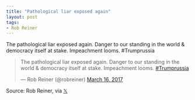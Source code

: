 ```yaml
---
title: "Pathological liar exposed again"
layout: post
tags:
- Rob Reiner
---
```


The pathological liar exposed again. Danger to our standing in the world &amp; democracy itself at stake. Impeachment looms. #Trumprussia

<blockquote class="twitter-tweet"><p lang="en" dir="ltr">The pathological liar exposed again. Danger to our standing in the world &amp; democracy itself at stake. Impeachment looms. <a href="https://twitter.com/hashtag/Trumprussia?src=hash&amp;ref_src=twsrc%5Etfw">#Trumprussia</a></p>&mdash; Rob Reiner (@robreiner) <a href="https://twitter.com/robreiner/status/842451622164807680?ref_src=twsrc%5Etfw">March 16, 2017</a></blockquote> <script async src="https://platform.twitter.com/widgets.js" charset="utf-8"></script>

Source: Rob Reiner, via [&#x1D54F;](https://x.com)
